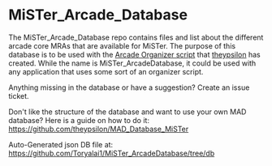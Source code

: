 # MiSTer_Arcade_Database

The MiSTer_Arcade_Database repo contains files and list about the different arcade core MRAs that are available for MiSTer. The purpose of this database is to be used with the [Arcade Organizer script](https://github.com/theypsilon/_arcade-organizer "Arcade Organizer script") that [theypsilon](https://github.com/theypsilon/_arcade-organizer "theypsilon") has created. While the name is MiSTer_ArcadeDatabase, it could be used with any application that uses some sort of an organizer script.

Anything missing in the database or have a suggestion?
Create an issue ticket. 

Don't like the structure of the database and want to use your own MAD database?
Here is a guide on how to do it: https://github.com/theypsilon/MAD_Database_MiSTer

Auto-Generated json DB file at: 
https://github.com/Toryalai1/MiSTer_ArcadeDatabase/tree/db
